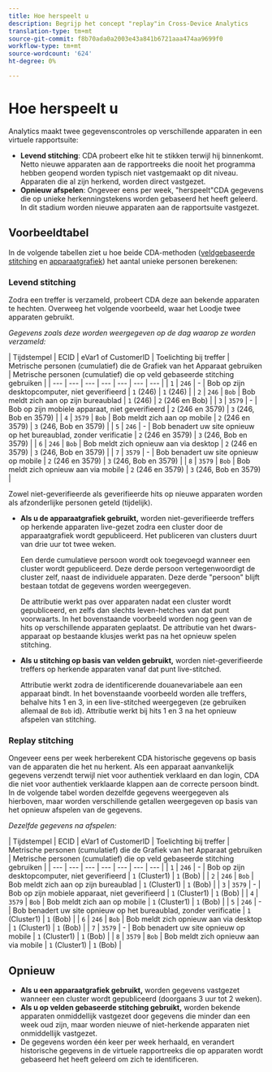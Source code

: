 ```yaml
---
title: Hoe herspeelt u
description: Begrijp het concept "replay"in Cross-Device Analytics
translation-type: tm+mt
source-git-commit: f8b70ada0a2003e43a841b6721aaa474aa9699f0
workflow-type: tm+mt
source-wordcount: '624'
ht-degree: 0%

---
```



# Hoe herspeelt u

Analytics maakt twee gegevenscontroles op verschillende apparaten in een virtuele rapportsuite:

* **Levend stitching**: CDA probeert elke hit te stikken terwijl hij binnenkomt. Netto nieuwe apparaten aan de rapportreeks die nooit het programma hebben geopend worden typisch niet vastgemaakt op dit niveau. Apparaten die al zijn herkend, worden direct vastgezet.
* **Opnieuw afspelen**: Ongeveer eens per week, &quot;herspeelt&quot;CDA gegevens die op unieke herkenningstekens worden gebaseerd het heeft geleerd. In dit stadium worden nieuwe apparaten aan de rapportsuite vastgezet.

## Voorbeeldtabel

In de volgende tabellen ziet u hoe beide CDA-methoden ([veldgebaseerde stitching](field-based-stitching.md) en [apparaatgrafiek](device-graph.md)) het aantal unieke personen berekenen:

### Levend stitching

Zodra een treffer is verzameld, probeert CDA deze aan bekende apparaten te hechten. Overweeg het volgende voorbeeld, waar het Loodje twee apparaten gebruikt.

*Gegevens zoals deze worden weergegeven op de dag waarop ze worden verzameld:*

| Tijdstempel | ECID | eVar1 of CustomerID | Toelichting bij treffer | Metrische personen (cumulatief) die de Grafiek van het Apparaat gebruiken | Metrische personen (cumulatief) die op veld gebaseerde stitching gebruiken |
| --- | --- | --- | --- | --- | --- | --- |
| `1` | `246` | - | Bob op zijn desktopcomputer, niet geverifieerd | `1` (246) | `1` (246) |
| `2` | `246` | `Bob` | Bob meldt zich aan op zijn bureaublad | `1` (246) | `2` (246 en Bob) |
| `3` | `3579` | - | Bob op zijn mobiele apparaat, niet geverifieerd | `2` (246 en 3579) | `3` (246, Bob en 3579) |
| `4` | `3579` | `Bob` | Bob meldt zich aan op mobile | `2` (246 en 3579) | `3` (246, Bob en 3579) |
| `5` | `246` | - | Bob benadert uw site opnieuw op het bureaublad, zonder verificatie | `2` (246 en 3579) | `3` (246, Bob en 3579) |
| `6` | `246` | `Bob` | Bob meldt zich opnieuw aan via desktop | `2` (246 en 3579) | `3` (246, Bob en 3579) |
| `7` | `3579` | - | Bob benadert uw site opnieuw op mobile | `2` (246 en 3579) | `3` (246, Bob en 3579) |
| `8` | `3579` | `Bob` | Bob meldt zich opnieuw aan via mobile | `2` (246 en 3579) | `3` (246, Bob en 3579) |

Zowel niet-geverifieerde als geverifieerde hits op nieuwe apparaten worden als afzonderlijke personen geteld (tijdelijk).

* **Als u de apparaatgrafiek gebruikt,** worden niet-geverifieerde treffers op herkende apparaten live-gezet zodra een cluster door de apparaatgrafiek wordt gepubliceerd. Het publiceren van clusters duurt van drie uur tot twee weken.

   Een derde cumulatieve persoon wordt ook toegevoegd wanneer een cluster wordt gepubliceerd. Deze derde persoon vertegenwoordigt de cluster zelf, naast de individuele apparaten. Deze derde &quot;persoon&quot; blijft bestaan totdat de gegevens worden weergegeven.

   De attributie werkt pas over apparaten nadat een cluster wordt gepubliceerd, en zelfs dan slechts leven-hetches van dat punt voorwaarts. In het bovenstaande voorbeeld worden nog geen van de hits op verschillende apparaten geplaatst. De attributie van het dwars-apparaat op bestaande klusjes werkt pas na het opnieuw spelen stitching.
* **Als u stitching op basis van velden gebruikt,** worden niet-geverifieerde treffers op herkende apparaten vanaf dat punt live-stitched.

   Attributie werkt zodra de identificerende douanevariabele aan een apparaat bindt. In het bovenstaande voorbeeld worden alle treffers, behalve hits 1 en 3, in een live-stitched weergegeven (ze gebruiken allemaal de `Bob` id). Attributie werkt bij hits 1 en 3 na het opnieuw afspelen van stitching.

### Replay stitching

Ongeveer eens per week herberekent CDA historische gegevens op basis van de apparaten die het nu herkent. Als een apparaat aanvankelijk gegevens verzendt terwijl niet voor authentiek verklaard en dan login, CDA die niet voor authentiek verklaarde klappen aan de correcte persoon bindt. In de volgende tabel worden dezelfde gegevens weergegeven als hierboven, maar worden verschillende getallen weergegeven op basis van het opnieuw afspelen van de gegevens.

*Dezelfde gegevens na afspelen:*

| Tijdstempel | ECID | eVar1 of CustomerID | Toelichting bij treffer | Metrische personen (cumulatief) die de Grafiek van het Apparaat gebruiken | Metrische personen (cumulatief) die op veld gebaseerde stitching gebruiken |
| --- | --- | --- | --- | --- | --- | --- |
| `1` | `246` | - | Bob op zijn desktopcomputer, niet geverifieerd | `1` (Cluster1) | `1` (Bob) |
| `2` | `246` | `Bob` | Bob meldt zich aan op zijn bureaublad | `1` (Cluster1) | `1` (Bob) |
| `3` | `3579` | - | Bob op zijn mobiele apparaat, niet geverifieerd | `1` (Cluster1) | `1` (Bob) |
| `4` | `3579` | `Bob` | Bob meldt zich aan op mobile | `1` (Cluster1) | `1` (Bob) |
| `5` | `246` | - | Bob benadert uw site opnieuw op het bureaublad, zonder verificatie | `1` (Cluster1) | `1` (Bob) |
| `6` | `246` | `Bob` | Bob meldt zich opnieuw aan via desktop | `1` (Cluster1) | `1` (Bob) |
| `7` | `3579` | - | Bob benadert uw site opnieuw op mobile | `1` (Cluster1) | `1` (Bob) |
| `8` | `3579` | `Bob` | Bob meldt zich opnieuw aan via mobile | `1` (Cluster1) | `1` (Bob) |

## Opnieuw

* **Als u een apparaatgrafiek gebruikt,** worden gegevens vastgezet wanneer een cluster wordt gepubliceerd (doorgaans 3 uur tot 2 weken).
* **Als u op velden gebaseerde stitching gebruikt,** worden bekende apparaten onmiddellijk vastgezet door gegevens die minder dan een week oud zijn, maar worden nieuwe of niet-herkende apparaten niet onmiddellijk vastgezet.
* De gegevens worden één keer per week herhaald, en verandert historische gegevens in de virtuele rapportreeks die op apparaten wordt gebaseerd het heeft geleerd om zich te identificeren.
